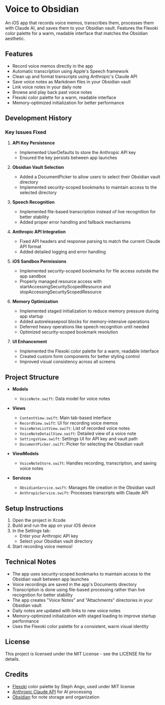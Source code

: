 # Voice to Obsidian

An iOS app that records voice memos, transcribes them, processes them with Claude AI, and saves them to your Obsidian vault. Features the Flexoki color palette for a warm, readable interface that matches the Obsidian aesthetic.

## Features

- Record voice memos directly in the app
- Automatic transcription using Apple's Speech framework
- Clean up and format transcripts using Anthropic's Claude API
- Save voice notes as Markdown files in your Obsidian vault
- Link voice notes in your daily note
- Browse and play back past voice notes
- Flexoki color palette for a warm, readable interface
- Memory-optimized initialization for better performance

## Development History

### Key Issues Fixed

1. **API Key Persistence**
   - Implemented UserDefaults to store the Anthropic API key
   - Ensured the key persists between app launches

2. **Obsidian Vault Selection**
   - Added a DocumentPicker to allow users to select their Obsidian vault directory
   - Implemented security-scoped bookmarks to maintain access to the selected directory

3. **Speech Recognition**
   - Implemented file-based transcription instead of live recognition for better stability
   - Added proper error handling and fallback mechanisms

4. **Anthropic API Integration**
   - Fixed API headers and response parsing to match the current Claude API format
   - Added detailed logging and error handling

5. **iOS Sandbox Permissions**
   - Implemented security-scoped bookmarks for file access outside the app sandbox
   - Properly managed resource access with startAccessingSecurityScopedResource and stopAccessingSecurityScopedResource

6. **Memory Optimization**
   - Implemented staged initialization to reduce memory pressure during app startup
   - Added autoreleasepool blocks for memory-intensive operations
   - Deferred heavy operations like speech recognition until needed
   - Optimized security-scoped bookmark resolution

7. **UI Enhancement**
   - Implemented the Flexoki color palette for a warm, readable interface
   - Created custom form components for better styling control
   - Improved visual consistency across all screens

## Project Structure

- **Models**
  - `VoiceNote.swift`: Data model for voice notes

- **Views**
  - `ContentView.swift`: Main tab-based interface
  - `RecordView.swift`: UI for recording voice memos
  - `VoiceNoteListView.swift`: List of recorded voice notes
  - `VoiceNoteDetailView.swift`: Detailed view of a voice note
  - `SettingsView.swift`: Settings UI for API key and vault path
  - `DocumentPicker.swift`: Picker for selecting the Obsidian vault

- **ViewModels**
  - `VoiceNoteStore.swift`: Handles recording, transcription, and saving voice notes

- **Services**
  - `ObsidianService.swift`: Manages file creation in the Obsidian vault
  - `AnthropicService.swift`: Processes transcripts with Claude API

## Setup Instructions

1. Open the project in Xcode
2. Build and run the app on your iOS device
3. In the Settings tab:
   - Enter your Anthropic API key
   - Select your Obsidian vault directory
4. Start recording voice memos!

## Technical Notes

- The app uses security-scoped bookmarks to maintain access to the Obsidian vault between app launches
- Voice recordings are saved in the app's Documents directory
- Transcription is done using file-based processing rather than live recognition for better stability
- The app creates "Voice Notes" and "Attachments" directories in your Obsidian vault
- Daily notes are updated with links to new voice notes
- Memory-optimized initialization with staged loading to improve startup performance
- Uses the Flexoki color palette for a consistent, warm visual identity

## License

This project is licensed under the MIT License - see the LICENSE file for details.

## Credits

- [Flexoki](https://stephango.com/flexoki) color palette by Steph Ango, used under MIT license
- [Anthropic Claude API](https://www.anthropic.com/) for AI processing
- [Obsidian](https://obsidian.md/) for note storage and organization
